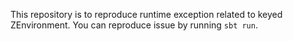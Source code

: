 This repository is to reproduce runtime exception related to keyed ZEnvironment. You can reproduce issue by running `sbt run`.
